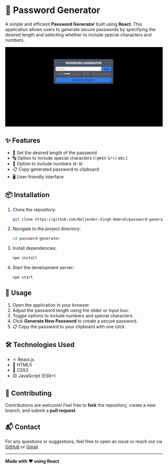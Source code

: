 # 🔐 Password Generator

A simple and efficient **Password Generator** built using **React**. This application allows users to generate secure passwords by specifying the desired length and selecting whether to include special characters and numbers.

![Password Generator Screenshot](./public/Pass-Gen.png)

## ✨ Features
- 🔢 Set the desired length of the password
- 🔠 Option to include special characters (`!@#$%^&*()` etc.)
- 🔢 Option to include numbers (`0-9`)
- 📋 Copy generated password to clipboard
- 🖥️ User-friendly interface

## 📦 Installation

1. Clone the repository:
   ```sh
   git clone https://github.com/Baljender-Singh-Bamrah/password-generator.git
   ```
2. Navigate to the project directory:
   ```sh
   cd password-generator
   ```
3. Install dependencies:
   ```sh
   npm install
   ```
4. Start the development server:
   ```sh
   npm start
   ```

## 🚀 Usage
1. Open the application in your browser.
2. Adjust the password length using the slider or input box.
3. Toggle options to include numbers and special characters.
4. Click **Generate New Password** to create a secure password.
5. 📋 Copy the password to your clipboard with one click.

## 🛠️ Technologies Used
- ⚛️ React.js
- 📜 HTML5
- 🎨 CSS3
- 🟨 JavaScript (ES6+)

## 🤝 Contributing
Contributions are welcome! Feel free to **fork** the repository, create a new branch, and submit a **pull request**.

## 📬 Contact
For any questions or suggestions, feel free to open an issue or reach out via [GitHub](https://github.com/Baljender-Singh-Bamrah/password-generator) or [Gmail](baljendersinghbamrah@gmail.com).

---
**Made with ❤️ using React**


